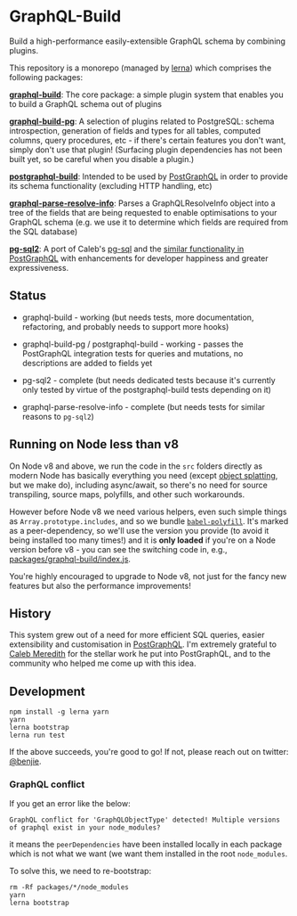 GraphQL-Build
=============

Build a high-performance easily-extensible GraphQL schema by combining plugins.

This repository is a monorepo (managed by [lerna][]) which comprises the following packages:

**[graphql-build][]**: The core package: a simple plugin system that enables you to build a GraphQL schema out of plugins

**[graphql-build-pg][]**: A selection of plugins related to PostgreSQL: schema
  introspection, generation of fields and types for all tables, computed columns,
  query procedures, etc - if there's certain features you don't want, simply
  don't use that plugin! (Surfacing plugin dependencies has not been built yet,
  so be careful when you disable a plugin.)

**[postgraphql-build][]**: Intended to be used by [PostGraphQL][] in
  order to provide its schema functionality (excluding HTTP handling, etc)

**[graphql-parse-resolve-info][]**: Parses a GraphQLResolveInfo object into a
  tree of the fields that are being requested to enable optimisations to your
  GraphQL schema (e.g. we use it to determine which fields are required from the
  SQL database)

**[pg-sql2][]**: A port of Caleb's [pg-sql][] and the
  [similar functionality in PostGraphQL][postgraphql-sql] with enhancements for
  developer happiness and greater expressiveness.

Status
------

- graphql-build - working (but needs tests, more documentation, refactoring,
  and probably needs to support more hooks)

- graphql-build-pg / postgraphql-build - working - passes the PostGraphQL
  integration tests for queries and mutations, no descriptions are added to
  fields yet

- pg-sql2 - complete (but needs dedicated tests because it's currently only
  tested by virtue of the postgraphql-build tests depending on it)

- graphql-parse-resolve-info - complete (but needs tests for similar reasons to
  `pg-sql2`)

Running on Node less than v8
----------------------------

On Node v8 and above, we run the code in the `src` folders directly as modern
Node has basically everything you need (except [object
splatting](https://github.com/tc39/proposal-object-rest-spread), but we make
do), including async/await, so there's no need for source transpiling, source
maps, polyfills, and other such workarounds.

However before Node v8 we need various helpers, even such simple things as
`Array.prototype.includes`, and so we bundle
[`babel-polyfill`](http://babeljs.io/docs/usage/polyfill/). It's marked as a
peer-dependency, so we'll use the version you provide (to avoid it being
installed too many times!) and it is **only loaded** if you're on a Node
version before v8 - you can see the switching code in, e.g.,
[packages/graphql-build/index.js](packages/graphql-build/index.js).

You're highly encouraged to upgrade to Node v8, not just for the fancy new
features but also the performance improvements!

History
-------

This system grew out of a need for more efficient SQL queries, easier
extensibility and customisation in [PostGraphQL][]. I'm extremely grateful to
[Caleb Meredith][] for the stellar work he put into PostGraphQL, and to the
community who helped me come up with this idea.

Development
-----------

```
npm install -g lerna yarn
yarn
lerna bootstrap
lerna run test
```

If the above succeeds, you're good to go! If not, please reach out on twitter:
[@benjie](https://twitter.com/benjie).

### GraphQL conflict

If you get an error like the below:

`GraphQL conflict for 'GraphQLObjectType' detected! Multiple versions of graphql exist in your node_modules?`

it means the `peerDependencies` have been installed locally in each package
which is not what we want (we want them installed in the root `node_modules`.

To solve this, we need to re-bootstrap:

```
rm -Rf packages/*/node_modules
yarn
lerna bootstrap
```

[PostGraphQL]: https://github.com/postgraphql/postgraphql
[Caleb Meredith]: https://github.com/calebmer
[lerna]: https://github.com/lerna/lerna
[pg-sql]: https://github.com/calebmer/pg-sql
[postgraphql-sql]: https://github.com/postgraphql/postgraphql/blob/9c36d7e9b9ad74e665de18964fd2554f9f639903/src/postgres/utils/sql.ts
[graphql-build]: packages/graphql-build/
[graphql-build-pg]: packages/graphql-build-pg/
[postgraphql-build]: packages/postgraphql-build/
[graphql-parse-resolve-info]: packages/graphql-parse-resolve-info/
[pg-sql2]: packages/pg-sql2/
